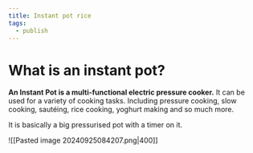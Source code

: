 ```yaml
---
title: Instant pot rice
tags:
  - publish
---
```

# What is an instant pot?
**An Instant Pot is a multi-functional electric pressure cooker.** It can be used for a variety of cooking tasks. Including pressure cooking, slow cooking, sautéing, rice cooking, yoghurt making and so much more.

It is basically a big pressurised pot with a timer on it.

![[Pasted image 20240925084207.png|400]]